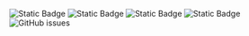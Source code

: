 ![Static Badge](https://img.shields.io/badge/blacklists-60-000000) ![Static Badge](https://img.shields.io/badge/blacklisted-3046072-cc0000) ![Static Badge](https://img.shields.io/badge/whitelisted-2242-00CC00) ![Static Badge](https://img.shields.io/badge/streaming_blacklist-28106-000000) ![GitHub issues](https://img.shields.io/github/issues/fabriziosalmi/blacklists)
